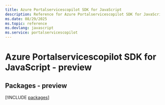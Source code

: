 ```yaml
---
title: Azure Portalservicescopilot SDK for JavaScript
description: Reference for Azure Portalservicescopilot SDK for JavaScript
ms.date: 08/29/2025
ms.topic: reference
ms.devlang: javascript
ms.service: portalservicescopilot
---
```

# Azure Portalservicescopilot SDK for JavaScript - preview
## Packages - preview
[!INCLUDE [packages](portalservicescopilot-index.md)]